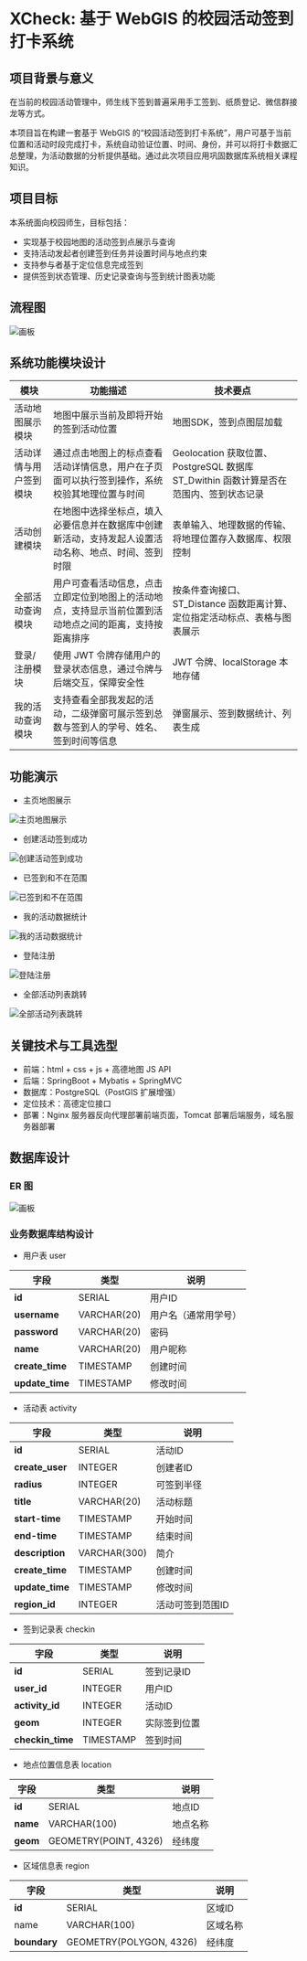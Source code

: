 # **XCheck: 基于 WebGIS 的校园活动签到打卡系统**
## 项目背景与意义
在当前的校园活动管理中，师生线下签到普遍采用手工签到、纸质登记、微信群接龙等方式。

本项目旨在构建一套基于 WebGIS 的“校园活动签到打卡系统”，用户可基于当前位置和活动时段完成打卡，系统自动验证位置、时间、身份，并可以将打卡数据汇总整理，为活动数据的分析提供基础。通过此次项目应用巩固数据库系统相关课程知识。

## 项目目标
 本系统面向校园师生，目标包括：

+ 实现基于校园地图的活动签到点展示与查询
+ 支持活动发起者创建签到任务并设置时间与地点约束
+ 支持参与者基于定位信息完成签到
+ 提供签到状态管理、历史记录查询与签到统计图表功能

## 流程图
![画板](https://cdn.nlark.com/yuque/0/2025/jpeg/50076507/1749659746022-1aae7d80-dd06-4c44-aa5f-bf400ace7c3b.jpeg)

## 系统功能模块设计
| 模块 | 功能描述 | 技术要点 |
| --- | --- | --- |
| 活动地图展示模块 | 地图中展示当前及即将开始的签到活动位置 | 地图SDK，签到点图层加载   |
| 活动详情与用户签到模块 | 通过点击地图上的标点查看活动详情信息，用户在子页面可以执行签到操作，系统校验其地理位置与时间 | Geolocation 获取位置、PostgreSQL 数据库 ST_Dwithin 函数计算是否在范围内、签到状态记录   |
| 活动创建模块 | 在地图中选择坐标点，填入必要信息并在数据库中创建新活动，支持发起人设置活动名称、地点、时间、签到时限 | 表单输入、地理数据的传输、将地理位置存入数据库、权限控制   |
| 全部活动查询模块 | 用户可查看活动信息，点击立即定位到地图上的活动地点，支持显示当前位置到活动地点之间的距离，支持按距离排序 | 按条件查询接口、ST_Distance 函数距离计算、定位指定活动标点、表格与图表展示 |
| 登录/注册模块 | 使用 JWT 令牌存储用户的登录状态信息，通过令牌与后端交互，保障安全性 | JWT 令牌、localStorage 本地存储 |
| 我的活动查询模块 | 支持查看全部我发起的活动，二级弹窗可展示签到总数与签到人的学号、姓名、签到时间等信息 | 弹窗展示、签到数据统计、列表生成 |


## 功能演示
+ 主页地图展示

![主页地图展示](./主页地图展示.gif)

- 创建活动签到成功

![创建活动签到成功](./创建活动签到成功.gif)

- 已签到和不在范围

![已签到和不在范围](./已签到和不在范围.gif)

- 我的活动数据统计

![我的活动数据统计](./我的活动数据统计.gif)

- 登陆注册

![登陆注册](./登陆注册.gif)

- 全部活动列表跳转

![全部活动列表跳转](./全部活动列表跳转.gif)


## 关键技术与工具选型
+ 前端：html + css + js + 高德地图 JS API
+ 后端：SpringBoot + Mybatis + SpringMVC
+ 数据库：PostgreSQL（PostGIS 扩展增强）
+ 定位技术：高德定位接口
+ 部署：Nginx 服务器反向代理部署前端页面，Tomcat 部署后端服务，域名服务器部署

## 数据库设计
### ER 图
![画板](https://cdn.nlark.com/yuque/0/2025/jpeg/50076507/1749652517091-44664436-220d-4beb-acb3-d1e81b5e653e.jpeg)

### 业务数据库结构设计
+ 用户表 user

| 字段 | 类型 | 说明 |
| --- | --- | --- |
| **id** | SERIAL | 用户ID |
| **username** | VARCHAR(20) | 用户名（通常用学号） |
| **password** | VARCHAR(20) | 密码 |
| **name** | VARCHAR(20) | 用户昵称 |
| **create_time** | TIMESTAMP | 创建时间 |
| **update_time** | TIMESTAMP | 修改时间 |


+ 活动表 activity

| 字段 | 类型 | 说明 |
| --- | --- | --- |
| **id** | SERIAL | 活动ID |
| **create_user** | INTEGER | 创建者ID |
| **radius** | INTEGER | 可签到半径 |
| **title** | VARCHAR(20) | 活动标题 |
| **start-time** | TIMESTAMP | 开始时间 |
| **end-time** | TIMESTAMP | 结束时间 |
| **description** | VARCHAR(300) | 简介 |
| **create_time** | TIMESTAMP | 创建时间 |
| **update_time** | TIMESTAMP | 修改时间 |
| **region_id** | INTEGER | 活动可签到范围ID |


+ 签到记录表 checkin

| 字段 | 类型 | 说明 |
| --- | --- | --- |
| **id** | SERIAL | 签到记录ID |
| **user_id** | INTEGER | 用户ID |
| **activity_id** | INTEGER | 活动ID |
| **geom** | INTEGER | 实际签到位置 |
| **checkin_time** | TIMESTAMP | 签到时间 |


+ 地点位置信息表 location

| 字段 | 类型 | 说明 |
| --- | --- | --- |
| **id** | SERIAL | 地点ID |
| **name** | VARCHAR(100) | 地点名称 |
| **geom** | GEOMETRY(POINT, 4326) | 经纬度 |


+ 区域信息表 region

| 字段 | 类型 | 说明 |
| --- | --- | --- |
| **id** | SERIAL | 区域ID |
| name | VARCHAR(100) | 区域名称 |
| **boundary** | GEOMETRY(POLYGON, 4326) | 经纬度 |
